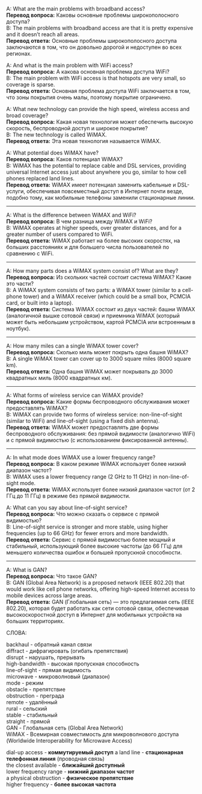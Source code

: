 
A: What are the main problems with broadband access?  
**Перевод вопроса:** Каковы основные проблемы широкополосного доступа?  
B: The main problems with broadband access are that it is pretty expensive and it doesn’t reach all areas.  
**Перевод ответа:** Основные проблемы широкополосного доступа заключаются в том, что он довольно дорогой и недоступен во всех регионах.  
 
A: And what is the main problem with WiFi access?  
**Перевод вопроса:** А какова основная проблема доступа WiFi?  
B: The main problem with WiFi access is that hotspots are very small, so coverage is sparse.  
**Перевод ответа:** Основная проблема доступа WiFi заключается в том, что зоны покрытия очень малы, поэтому покрытие ограничено.  


A: What new technology can provide the high speed, wireless access and broad coverage?  
**Перевод вопроса:** Какая новая технология может обеспечить высокую скорость, беспроводной доступ и широкое покрытие?  
B: The new technology is called WiMAX.  
**Перевод ответа:** Эта новая технология называется WiMAX.  


A: What potential does WiMAX have?  
**Перевод вопроса:** Каков потенциал WiMAX?  
B: WiMAX has the potential to replace cable and DSL services, providing universal Internet access just about anywhere you go, similar to how cell phones replaced land lines.  
**Перевод ответа:** WiMAX имеет потенциал заменить кабельные и DSL-услуги, обеспечивая повсеместный доступ в Интернет почти везде, подобно тому, как мобильные телефоны заменили стационарные линии.  

----

A: What is the difference between WiMAX and WiFi?  
**Перевод вопроса:** В чем разница между WiMAX и WiFi?  
B: WiMAX operates at higher speeds, over greater distances, and for a greater number of users compared to WiFi.  
**Перевод ответа:** WiMAX работает на более высоких скоростях, на больших расстояниях и для большего числа пользователей по сравнению с WiFi.  

---

A: How many parts does a WiMAX system consist of? What are they?  
**Перевод вопроса:** Из скольких частей состоит система WiMAX? Какие это части?  
B: A WiMAX system consists of two parts: a WiMAX tower (similar to a cell-phone tower) and a WiMAX receiver (which could be a small box, PCMCIA card, or built into a laptop).  
**Перевод ответа:** Система WiMAX состоит из двух частей: башни WiMAX (аналогичной вышке сотовой связи) и приемника WiMAX (который может быть небольшим устройством, картой PCMCIA или встроенным в ноутбук).  

---

A: How many miles can a single WiMAX tower cover?  
**Перевод вопроса:** Сколько миль может покрыть одна башня WiMAX?  
B: A single WiMAX tower can cover up to 3000 square miles (8000 square km).  
**Перевод ответа:** Одна башня WiMAX может покрывать до 3000 квадратных миль (8000 квадратных км).  

---

A: What forms of wireless service can WiMAX provide?  
**Перевод вопроса:** Какие формы беспроводного обслуживания может предоставлять WiMAX?  
B: WiMAX can provide two forms of wireless service: non-line-of-sight (similar to WiFi) and line-of-sight (using a fixed dish antenna).  
**Перевод ответа:** WiMAX может предоставлять две формы беспроводного обслуживания: без прямой видимости (аналогично WiFi) и с прямой видимостью (с использованием фиксированной антенны).  

---

A: In what mode does WiMAX use a lower frequency range?  
**Перевод вопроса:** В каком режиме WiMAX использует более низкий диапазон частот?  
B: WiMAX uses a lower frequency range (2 GHz to 11 GHz) in non-line-of-sight mode.  
**Перевод ответа:** WiMAX использует более низкий диапазон частот (от 2 ГГц до 11 ГГц) в режиме без прямой видимости.  


A: What can you say about line-of-sight service?  
**Перевод вопроса:** Что можно сказать о сервисе с прямой видимостью?  
B: Line-of-sight service is stronger and more stable, using higher frequencies (up to 66 GHz) for fewer errors and more bandwidth.  
**Перевод ответа:** Сервис с прямой видимостью более мощный и стабильный, использующий более высокие частоты (до 66 ГГц) для меньшего количества ошибок и большей пропускной способности.  

---

A: What is GAN?  
**Перевод вопроса:** Что такое GAN?  
B: GAN (Global Area Network) is a proposed network (IEEE 802.20) that would work like cell phone networks, offering high-speed Internet access to mobile devices across large areas.  
**Перевод ответа:** GAN (Глобальная сеть) — это предлагаемая сеть (IEEE 802.20), которая будет работать как сети сотовой связи, обеспечивая высокоскоростной доступ в Интернет для мобильных устройств на больших территориях.


СЛОВА:

backhaul - обратный канал связи  
diffract - дифрагировать (огибать препятствия)  
disrupt - нарушать, прерывать  
high-bandwidth - высокая пропускная способность  
line-of-sight - прямая видимость  
microwave - микроволновый (диапазон)  
mode - режим  
obstacle - препятствие  
obstruction - преграда  
remote - удалённый  
rural - сельский  
stable - стабильный  
straight - прямой  
GAN - Глобальная сеть (Global Area Network)  
WiMAX - Всемирная совместимость для микроволнового доступа (Worldwide Interoperability for Microwave Access)

dial-up access - **коммутируемый доступ** 
a land line - **стационарная телефонная линия** (проводная связь)  
the closest available - **ближайший доступный**  
lower frequency range - **нижний диапазон частот**  
a physical obstruction - **физическое препятствие**  
higher frequency - **более высокая частота**